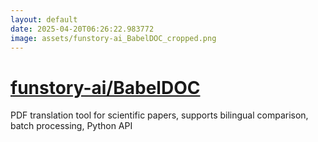 ```yaml
---
layout: default
date: 2025-04-20T06:26:22.983772
image: assets/funstory-ai_BabelDOC_cropped.png
---
```


# [funstory-ai/BabelDOC](https://github.com/funstory-ai/BabelDOC)

PDF translation tool for scientific papers, supports bilingual comparison, batch processing, Python API

